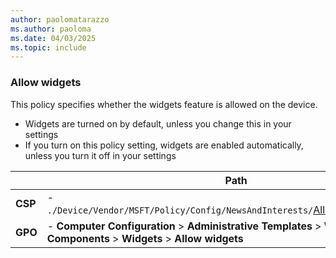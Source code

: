 ```yaml
---
author: paolomatarazzo
ms.author: paoloma
ms.date: 04/03/2025
ms.topic: include
---
```


### Allow widgets

This policy specifies whether the widgets feature is allowed on the device.

- Widgets are turned on by default, unless you change this in your settings
- If you turn on this policy setting, widgets are enabled automatically, unless you turn it off in your settings

|  | Path |
|--|--|
| **CSP** | - `./Device/Vendor/MSFT/Policy/Config/NewsAndInterests/`[AllowNewsAndInterests](/windows/client-management/mdm/policy-csp-newsandinterests#allownewsandinterests) |
| **GPO** | - **Computer Configuration**  > **Administrative Templates** > **Windows Components** > **Widgets** > **Allow widgets** |
